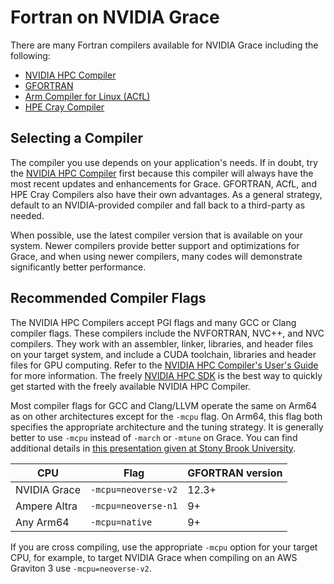 # Fortran on NVIDIA Grace

There are many Fortran compilers available for NVIDIA Grace including the following:

 * [NVIDIA HPC Compiler](https://developer.nvidia.com/hpc-sdk)
 * [GFORTRAN](https://gcc.gnu.org/)
 * [Arm Compiler for Linux (ACfL)](https://developer.arm.com/downloads/-/arm-compiler-for-linux)
 * [HPE Cray Compiler](https://buy.hpe.com/us/en/software/high-performance-computing-software/high-performance-computing-software/high-performance-computing-software/hpe-cray-programming-environment/p/1012707351)

## Selecting a Compiler

The compiler you use depends on your application's needs. If in doubt, try the [NVIDIA HPC Compiler](https://developer.nvidia.com/hpc-sdk) first because this compiler will always have the most recent updates and enhancements for Grace. GFORTRAN, ACfL, and HPE Cray Compilers also have their own advantages. As a general strategy, default to an NVIDIA-provided compiler and fall back to a third-party as needed.

When possible, use the latest compiler version that is available on your system. Newer compilers provide better support and optimizations for Grace, and when using newer compilers, many codes will demonstrate significantly better performance.

## Recommended Compiler Flags

The NVIDIA HPC Compilers accept PGI flags and many GCC or Clang compiler flags. These compilers include the NVFORTRAN, NVC++, and NVC compilers. They work with an assembler, linker, libraries, and header files on your target system, and include a CUDA toolchain, libraries and header files for GPU computing. Refer to the [NVIDIA HPC Compiler's User's Guide](https://docs.nvidia.com/hpc-sdk/compilers/hpc-compilers-user-guide/index.html) for more information. The freely [NVIDIA HPC SDK](https://developer.nvidia.com/hpc-sdk) is the best way to quickly get started with the freely available NVIDIA HPC Compiler.

Most compiler flags for GCC and Clang/LLVM operate the same on Arm64 as on other architectures except for the `-mcpu` flag.  On Arm64, this flag both specifies the appropriate architecture and the tuning strategy.  It is generally better to use `-mcpu` instead of `-march` or `-mtune` on Grace.  You can find additional details in [this presentation given at Stony Brook University](https://www.stonybrook.edu/commcms/ookami/_pdf/Linford_OokamiUGM_2022.pdf).

| CPU          | Flag                | GFORTRAN version |
| ------------ | ------------------- | ---------------- |
| NVIDIA Grace | `-mcpu=neoverse-v2` | 12.3+            |
| Ampere Altra | `-mcpu=neoverse-n1` | 9+               |
| Any Arm64    | `-mcpu=native`      | 9+               |

If you are cross compiling, use the appropriate `-mcpu` option for your target CPU, for example, to target NVIDIA Grace when compiling on an AWS Graviton 3 use `-mcpu=neoverse-v2`.
